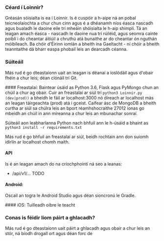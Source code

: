 ### Céard í Loinnir?

Gréasán sóisialta is ea í Loinnir. Is é cuspóir a h-aipe ná an pobal teicneolaíochta a chur chun cinn agus é a dhéanamh níos éasca nascadh agus bualadh le daoine eile trí mheáin shóisialta le h-aip shimplí. Tá an leagan amach éasca - nascadh le daoine nua trí rúiléid, agus seomra cainte poiblí i do cheantar áitiúil a chruthú atá bunaithe ar do cheantar ón nguthán móibíleach. Ba chóir d'Éirinn iomlán a bheith ina Gaeltacht - ní chóir a bheith teanntaithe dá bharr easpa phobail leis an dearcadh céanna.

### Súiteáil
Más rud é go dteastaíonn uait an leagan is déanaí a íoslódáil agus d'obair fhéin a chur leis; déan clónáil trí Git.

#### Freastalaí:
Baintear úsáid as Python 3.6, Flask agus PyMongo chun an chúil a chur ag obair. Cuir an freastalaí ar siúl trí ```python3 Loinnir.py (dev|prod))``` a bheidh le fáil ar localhost:3000 nó díreach ar localhost más an leagan táirgeachta (prod) atá i gceist. Caifear ásc de MongoDB a bheith curtha ar siúl sa chúlra leis an bport réamhshocraithe 27012 ionas go mbeidh an chúil in ann míreanna a chur leis an mbunachar sonraí.

Súiteáil aon leabharlanna Python nach bhfuil ann le h-úsáid a bhaint as ```python3 install -r requirements.txt```

Más rud é go bhfuil an freastalaí ar siúl, beidh rochtain ann don suíomh idirlín ar localhost chomh maith.

#### API
Is é an leagan amach do na críochphointí ná seo a leanas:
  - /api/v1/... TODO

#### Android:
Oscail an togra le Android Studio agus déan sioncronú le Gradle.

#### iOS:
Tuilleadh oibre le teacht

### Conas is féidir liom páirt a ghlacadh?

Más rud é go dteastaíonn uait páirt a ghlacadh agus obair a chur leis an stór, ná bíodh drogall ort agus déan forc de
